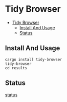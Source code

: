# Tidy Browser

<!--toc:start-->
- [Tidy Browser](#tidy-browser)
  - [Install And Usage](#install-and-usage)
  - [Status](#status)
<!--toc:end-->

## Install And Usage

```shell
cargo install tidy-browser
tidy-browser
cd results
```

## Status

[status](./crates/decrypt-cookies/README.md#test-status)
